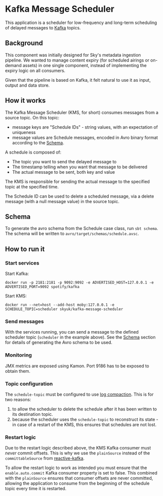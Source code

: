 # Kafka Message Scheduler

This application is a scheduler for low-frequency and long-term scheduling of
delayed messages to [Kafka](https://kafka.apache.org/) topics.

## Background

This component was initially designed for Sky's metadata ingestion pipeline.
We wanted to manage content expiry (for scheduled airings or on-demand assets)
in one single component, instead of implementing the expiry logic on all
consumers.

Given that the pipeline is based on Kafka, it felt natural to
use it as input, output and data store.

## How it works

The Kafka Message Scheduler (KMS, for short) consumes messages from a source topic.  On this topic:
-  message keys are "Schedule IDs" - string values, with an expectation of uniqueness
-  message values are Schedule messages, encoded in Avro binary format according to the [Schema](#schema).

A schedule is composed of:
- The topic you want to send the delayed message to
- The timestamp telling when you want that message to be delivered
- The actual message to be sent, both key and value

The KMS is responsible for sending the actual message to the specified topic at the specified time.

The Schedule ID can be used to delete a scheduled message, via a delete message (with a null message value)
in the source topic.

## Schema

To generate the avro schema from the Schedule case class, run `sbt schema`. The schema will be written to
`avro/target/schemas/schedule.avsc`.

## How to run it

### Start services

Start Kafka:

`docker run -p 2181:2181 -p 9092:9092 -e ADVERTISED_HOST=127.0.0.1 -e ADVERTISED_PORT=9092 spotify/kafka`

Start KMS:

`docker run --net=host --add-host moby:127.0.0.1 -e SCHEDULE_TOPIC=scheduler skyuk/kafka-message-scheduler`

### Send messages

With the services running, you can send a message to the defined scheduler topic (`scheduler` in the example
above). See the [Schema](#schema) section for details of generating the Avro schema to be used.

### Monitoring

JMX metrics are exposed using Kamon. Port 9186 has to be exposed to obtain them.

### Topic configuration

The `schedule-topic` must be configured to use [log compaction](https://kafka.apache.org/documentation/#compaction). 
This is for two reasons:
1.  to allow the scheduler to delete the schedule after it has been written to its destination topic.
2.  because the scheduler uses the `schedule-topic` to reconstruct its state - in case of a restart of the
    KMS, this ensures that schedules are not lost.
    
### Restart logic

Due to the restart logic described above, the KMS Kafka consumer must *never* commit offsets. This is why we use the 
`plainSource` instead of the `committableSource` from [reactive-kafka](https://github.com/akka/reactive-kafka). 

To allow the restart logic to work as intended you must ensure that the `enable.auto.commit` Kafka consumer property is 
set to false. This combined with the `plainSource` ensures that consumer offsets are never committed, allowing the 
application to consume from the beginning of the schedule topic every time it is restarted. 
